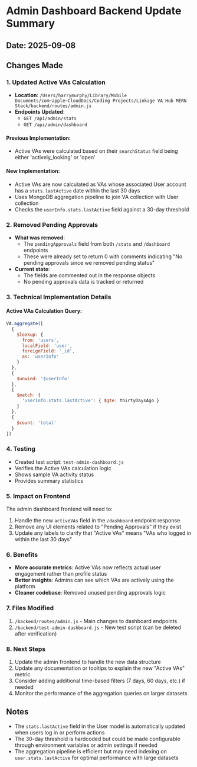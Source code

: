 # Admin Dashboard Backend Update Summary

## Date: 2025-09-08

## Changes Made

### 1. Updated Active VAs Calculation
- **Location**: `/Users/harrymurphy/Library/Mobile Documents/com~apple~CloudDocs/Coding Projects/Linkage VA Hub MERN Stack/backend/routes/admin.js`
- **Endpoints Updated**: 
  - `GET /api/admin/stats`
  - `GET /api/admin/dashboard`

#### Previous Implementation:
- Active VAs were calculated based on their `searchStatus` field being either 'actively_looking' or 'open'

#### New Implementation:
- Active VAs are now calculated as VAs whose associated User account has a `stats.lastActive` date within the last 30 days
- Uses MongoDB aggregation pipeline to join VA collection with User collection
- Checks the `userInfo.stats.lastActive` field against a 30-day threshold

### 2. Removed Pending Approvals
- **What was removed**: 
  - The `pendingApprovals` field from both `/stats` and `/dashboard` endpoints
  - These were already set to return 0 with comments indicating "No pending approvals since we removed pending status"
- **Current state**: 
  - The fields are commented out in the response objects
  - No pending approvals data is tracked or returned

### 3. Technical Implementation Details

#### Active VAs Calculation Query:
```javascript
VA.aggregate([
  {
    $lookup: {
      from: 'users',
      localField: 'user',
      foreignField: '_id',
      as: 'userInfo'
    }
  },
  {
    $unwind: '$userInfo'
  },
  {
    $match: {
      'userInfo.stats.lastActive': { $gte: thirtyDaysAgo }
    }
  },
  {
    $count: 'total'
  }
])
```

### 4. Testing
- Created test script: `test-admin-dashboard.js`
- Verifies the Active VAs calculation logic
- Shows sample VA activity status
- Provides summary statistics

### 5. Impact on Frontend
The admin dashboard frontend will need to:
1. Handle the new `activeVAs` field in the `/dashboard` endpoint response
2. Remove any UI elements related to "Pending Approvals" if they exist
3. Update any labels to clarify that "Active VAs" means "VAs who logged in within the last 30 days"

### 6. Benefits
- **More accurate metrics**: Active VAs now reflects actual user engagement rather than profile status
- **Better insights**: Admins can see which VAs are actively using the platform
- **Cleaner codebase**: Removed unused pending approvals logic

### 7. Files Modified
1. `/backend/routes/admin.js` - Main changes to dashboard endpoints
2. `/backend/test-admin-dashboard.js` - New test script (can be deleted after verification)

### 8. Next Steps
1. Update the admin frontend to handle the new data structure
2. Update any documentation or tooltips to explain the new "Active VAs" metric
3. Consider adding additional time-based filters (7 days, 60 days, etc.) if needed
4. Monitor the performance of the aggregation queries on larger datasets

## Notes
- The `stats.lastActive` field in the User model is automatically updated when users log in or perform actions
- The 30-day threshold is hardcoded but could be made configurable through environment variables or admin settings if needed
- The aggregation pipeline is efficient but may need indexing on `user.stats.lastActive` for optimal performance with large datasets